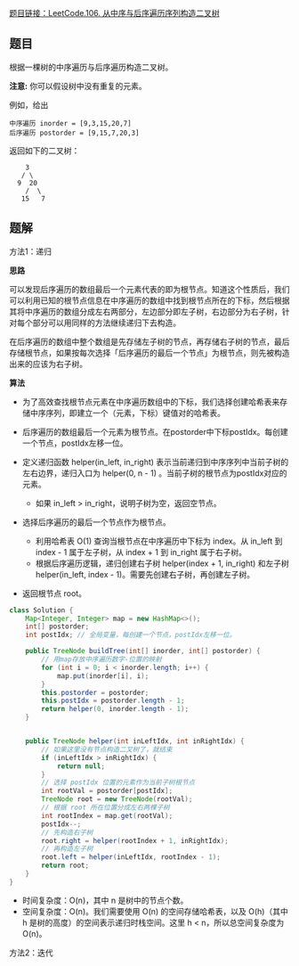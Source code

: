 [题目链接：LeetCode.106. 从中序与后序遍历序列构造二叉树](https://leetcode-cn.com/problems/construct-binary-tree-from-inorder-and-postorder-traversal/)

## 题目

根据一棵树的中序遍历与后序遍历构造二叉树。

**注意:**
你可以假设树中没有重复的元素。

例如，给出

```
中序遍历 inorder = [9,3,15,20,7]
后序遍历 postorder = [9,15,7,20,3]
```

返回如下的二叉树：

```
    3
   / \
  9  20
    /  \
   15   7
```

## 题解

方法1：递归

**思路**

可以发现后序遍历的数组最后一个元素代表的即为根节点。知道这个性质后，我们可以利用已知的根节点信息在中序遍历的数组中找到根节点所在的下标，然后根据其将中序遍历的数组分成左右两部分，左边部分即左子树，右边部分为右子树，针对每个部分可以用同样的方法继续递归下去构造。

在后序遍历的数组中整个数组是先存储左子树的节点，再存储右子树的节点，最后存储根节点，如果按每次选择「后序遍历的最后一个节点」为根节点，则先被构造出来的应该为右子树。

**算法**

* 为了高效查找根节点元素在中序遍历数组中的下标，我们选择创建哈希表来存储中序序列，即建立一个（元素，下标）键值对的哈希表。

* 后序遍历的数组最后一个元素为根节点。在postorder中下标postIdx。每创建一个节点，postIdx左移一位。

* 定义递归函数 helper(in_left, in_right) 表示当前递归到中序序列中当前子树的左右边界，递归入口为 helper(0, n - 1) 。当前子树的根节点为postIdx对应的元素。

  * 如果 in_left > in_right，说明子树为空，返回空节点。
* 选择后序遍历的最后一个节点作为根节点。
  * 利用哈希表 O(1) 查询当根节点在中序遍历中下标为 index。从 in_left 到 index - 1 属于左子树，从 index + 1 到 in_right 属于右子树。
  * 根据后序遍历逻辑，递归创建右子树 helper(index + 1, in_right) 和左子树 helper(in_left, index - 1)。需要先创建右子树，再创建左子树。
* 返回根节点 root。

```java
class Solution {
    Map<Integer, Integer> map = new HashMap<>();
    int[] postorder;
    int postIdx; // 全局变量，每创建一个节点，postIdx左移一位。

    public TreeNode buildTree(int[] inorder, int[] postorder) {
        // 用map存放中序遍历数字-位置的映射
        for (int i = 0; i < inorder.length; i++) {
            map.put(inorder[i], i);
        }
        this.postorder = postorder;
        this.postIdx = postorder.length - 1;
        return helper(0, inorder.length - 1);
    }


    public TreeNode helper(int inLeftIdx, int inRightIdx) {
        // 如果这里没有节点构造二叉树了，就结束
        if (inLeftIdx > inRightIdx) {
            return null;
        }
        // 选择 postIdx 位置的元素作为当前子树根节点
        int rootVal = postorder[postIdx];
        TreeNode root = new TreeNode(rootVal);
        // 根据 root 所在位置分成左右两棵子树
        int rootIndex = map.get(rootVal);
        postIdx--;
        // 先构造右子树
        root.right = helper(rootIndex + 1, inRightIdx);
        // 再构造左子树
        root.left = helper(inLeftIdx, rootIndex - 1);
        return root;
    }
}
```

* 时间复杂度：O(n)，其中 n 是树中的节点个数。
* 空间复杂度：O(n)。我们需要使用 O(n) 的空间存储哈希表，以及 O(h)（其中 h 是树的高度）的空间表示递归时栈空间。这里 h < n，所以总空间复杂度为 O(n)。

方法2：迭代


